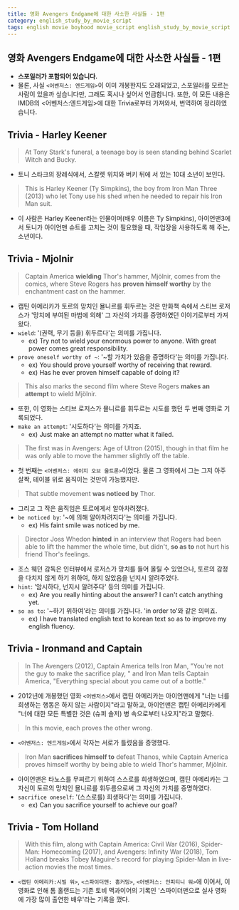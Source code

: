 ```yaml
---
title: 영화 Avengers Endgame에 대한 사소한 사실들 - 1편
category: english_study_by_movie_script
tags: english movie boyhood movie_script english_study_by_movie_script Marvel Avengers
---
```


## 영화 Avengers Endgame에 대한 사소한 사실들 - 1편

- **스포일러가 포함되어 있습니다.**
- 물론, 사실 `<어벤저스: 엔드게임>`이 이미 개봉한지도 오래되었고, 스포일러를 모르는 사람이 있을까 싶습니다만, 그래도 혹시나 싶어서 언급합니다. 또한, 이 모든 내용은 IMDB의 <어벤저스:엔드게임>에 대한 Trivia로부터 가져와서, 번역하여 정리하였습니다.

## Trivia - Harley Keener

> At Tony Stark's funeral, a teenage boy is seen standing behind Scarlet Witch and Bucky. 

- 토니 스타크의 장례식에서, 스칼렛 위치와 버키 뒤에 서 있는 10대 소년이 보인다.

> This is Harley Keener (Ty Simpkins), the boy from Iron Man Three (2013) who let Tony use his shed when he needed to repair his Iron Man suit.

- 이 사람은 Harley Keener라는 인물이며(배우 이름은 Ty Simpkins), 아이언맨3에서 토니가 아이언맨 슈트를 고치는 것이 필요했을 때, 작업장을 사용하도록 해 주는, 소년이다.

## Trivia - Mjolnir

> Captain America **wielding** Thor's hammer, Mjölnir, comes from the comics, where Steve Rogers has **proven himself worthy** by the enchantment cast on the hammer. 

- 캡틴 아메리카가 토르의 망치인 묠니르를 휘두르는 것은 만화책 속에서 스티브 로저스가 '망치에 부여된 마법에 의해' 그 자신의 가치를 증명하였던 이야기로부터 가져왔다.
- `wield`: '(권력, 무기 등을) 휘두르다'는 의미를 가집니다. 
  - ex) Try not to wield your enormous power to anyone. With great power comes great responsibility.
- `prove oneself worthy of ~`: '~할 가치가 있음을 증명하다'는 의미를 가집니다.
  - ex) You should prove yourself worthy of receiving that reward.
  - ex) Has he ever proven himself capable of doing it?

> This also marks the second film where Steve Rogers **makes an attempt** to wield Mjölnir. 

- 또한, 이 영화는 스티브 로저스가 묠니르를 휘두르는 시도를 했던 두 번째 영화로 기록되었다.
- `make an attempt`: '시도하다'는 의미를 가지죠. 
  - ex) Just make an attempt no matter what it failed. 

> The first was in Avengers: Age of Ultron (2015), though in that film he was only able to move the hammer slightly off the table. 

- 첫 번째는 `<어벤저스: 에이지 오브 울트론>`이었다. 물론 그 영화에서 그는 그저 아주 살짝, 테이블 위로 움직이는 것만이 가능했지만.

> That subtle movement **was noticed by** Thor. 

- 그리고 그 작은 움직임은 토르에게서 알아차려졌다.
- `be noticed by`: '~에 의해 알아차려지다'는 의미를 가집니다. 
  - ex) His faint smile was noticed by me. 

> Director Joss Whedon **hinted** in an interview that Rogers had been able to lift the hammer the whole time, but didn't, **so as to** not hurt his friend Thor's feelings.

- 조스 웨던 감독은 인터뷰에서 로저스가 망치를 들어 올릴 수 있었으나, 토르의 감정을 다치지 않게 하기 위하여, 하지 않았음을 넌지시 알려주었다.
- `hint`: '암시하다, 넌지시 알려주다' 등의 의미를 가집니다.
  - ex) Are you really hinting about the answer? I can't catch anything yet. 
- `so as to`: '~하기 위하여'라는 의미를 가집니다. 'in order to'와 같은 의미죠.
  - ex) I have translated english text to korean text so as to improve my english fluency.

## Trivia - Ironmand and Captain

> In The Avengers (2012), Captain America tells Iron Man, "You're not the guy to make the sacrifice play, " and Iron Man tells Captain America, "Everything special about you came out of a bottle." 

- 2012년에 개봉했던 영화 `<어벤저스>`에서 캡틴 아메리카는 아이언맨에게 "너는 너를 희생하는 행동은 하지 않는 사람이지"라고 말하고, 아이언맨은 캡틴 아메리카에게 "너에 대한 모든 특별한 것은 (슈퍼 솔저) 병 속으로부터 나오지"라고 말했다.

> In this movie, each proves the other wrong. 

- `<어벤저스: 엔드게임>`에서 각자는 서로가 틀렸음을 증명했다.

> Iron Man **sacrifices himself to** defeat Thanos, while Captain America proves himself worthy by being able to wield Thor's hammer, Mjölnir.

- 아이언맨은 타노스를 무찌르기 위하여 스스로를 희생하였으며, 캡틴 아메리카는 그 자신이 토르의 망치인 묠니르를 휘두름으로써 그 자신의 가치를 증명하였다.
- `sacrifice oneself`: '(스스로를) 희생하다'는 의미를 가집니다.
  - ex) Can you sacrifice yourself to achieve our goal? 

## Trivia - Tom Holland

> With this film, along with Captain America: Civil War (2016), Spider-Man: Homecoming (2017), and Avengers: Infinity War (2018), Tom Holland breaks Tobey Maguire's record for playing Spider-Man in live-action movies the most times.

- `<캡틴 아메리카:시빌 워>`, `<스파이더맨: 홈커밍>`, `<어벤저스: 인피티니 워>`에 이어서, 이 영화로 인해 톰 홀랜드는 기존 토비 맥과이어의 기록인 '스파이더맨으로 실사 영화에 가장 많이 출연한 배우'라는 기록을 깼다.
